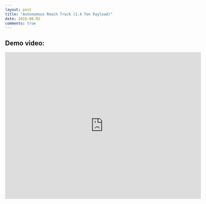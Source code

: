 ```yaml
---
layout: post
title: "Autonomous Reach Truck (1.4 Ton Payload)"
date: 2018-08-02
comments: true
---
```


## Demo video:

<div id="outer" style="width:100%; margin:0 auto;text-align:center">  
  <iframe align="center" width="640" height="480" src="http://www.youtube.com/embed/UuDKrGExXns" frameborder="0" allowfullscreen></iframe>
</div>
<br/>